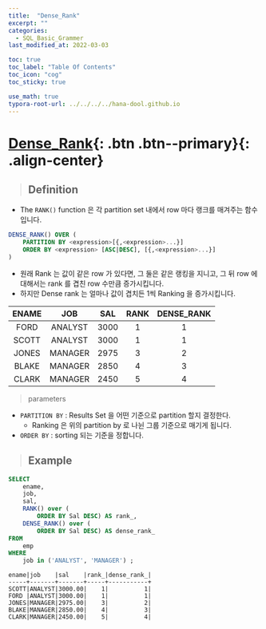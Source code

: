 ```yaml
---
title:  "Dense_Rank"
excerpt: ""
categories:
  - SQL_Basic_Grammer
last_modified_at: 2022-03-03

toc: true
toc_label: "Table Of Contents"
toc_icon: "cog"
toc_sticky: true

use_math: true
typora-root-url: ../../../../hana-dool.github.io
---
```


# [Dense_Rank](#link){: .btn .btn--primary}{: .align-center}

> ## Definition 

- The `RANK()` function 은 각 partition set 내에서 row 마다 랭크를 매겨주는 함수입니다. 

```sql
DENSE_RANK() OVER (
    PARTITION BY <expression>[{,<expression>...}]
    ORDER BY <expression> [ASC|DESC], [{,<expression>...}]
)
```

- 원래 Rank 는 값이 같은 row 가 있다면, 그 둘은 같은 랭킹을 지니고, 그 뒤 row 에 대해서는 rank 를 겹친 row 수만큼 증가시킵니다. 
- 하지만 Dense rank 는 얼마나 값이 겹치든 1씩 Ranking 을 증가시킵니다.

| ENAME |   JOB   | SAL  | RANK | DENSE_RANK |
| :---: | :-----: | :--: | :--: | :--------: |
| FORD  | ANALYST | 3000 |  1   |     1      |
| SCOTT | ANALYST | 3000 |  1   |     1      |
| JONES | MANAGER | 2975 |  3   |     2      |
| BLAKE | MANAGER | 2850 |  4   |     3      |
| CLARK | MANAGER | 2450 |  5   |     4      |

> parameters

- `PARTITION BY` : Results Set 을 어떤 기준으로 partition 할지 결정한다. 
  - Ranking 은 위의 partition by 로 나뉜 그룹 기준으로 매기게 됩니다.
- `ORDER BY` : sorting 되는 기준을 정합니다.

> ## Example 

```sql
SELECT
	ename,
	job,
	sal,
	RANK() over (
		ORDER BY Sal DESC) AS rank_,
	DENSE_RANK() over (
		ORDER BY Sal DESC) AS dense_rank_
FROM
	emp
WHERE
	job in ('ANALYST', 'MANAGER') ; 
```

```
ename|job    |sal    |rank_|dense_rank_|
-----+-------+-------+-----+-----------+
SCOTT|ANALYST|3000.00|    1|          1|
FORD |ANALYST|3000.00|    1|          1|
JONES|MANAGER|2975.00|    3|          2|
BLAKE|MANAGER|2850.00|    4|          3|
CLARK|MANAGER|2450.00|    5|          4|
```

